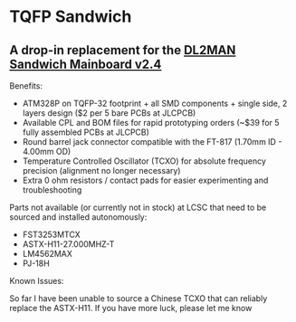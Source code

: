 # TQFP Sandwich

## A drop-in replacement for the [DL2MAN Sandwich Mainboard v2.4](https://dl2man.de/mainboard/)

Benefits:

- ATM328P on TQFP-32 footprint + all SMD components + single side, 2 layers design ($2 per 5 bare PCBs at JLCPCB)
- Available CPL and BOM files for rapid prototyping orders (~$39 for 5 fully assembled PCBs at JLCPCB)
- Round barrel jack connector compatible with the FT-817 (1.70mm ID - 4.00mm OD)
- Temperature Controlled Oscillator (TCXO) for absolute frequency precision (alignment no longer necessary)
- Extra 0 ohm resistors / contact pads for easier experimenting and troubleshooting

Parts not available (or currently not in stock) at LCSC that need to be sourced and installed autonomously:

- FST3253MTCX
- ASTX-H11-27.000MHZ-T
- LM4562MAX
- PJ-18H

Known Issues:

So far I have been unable to source a Chinese TCXO that can reliably replace the ASTX-H11. If you have more luck, please let me know

